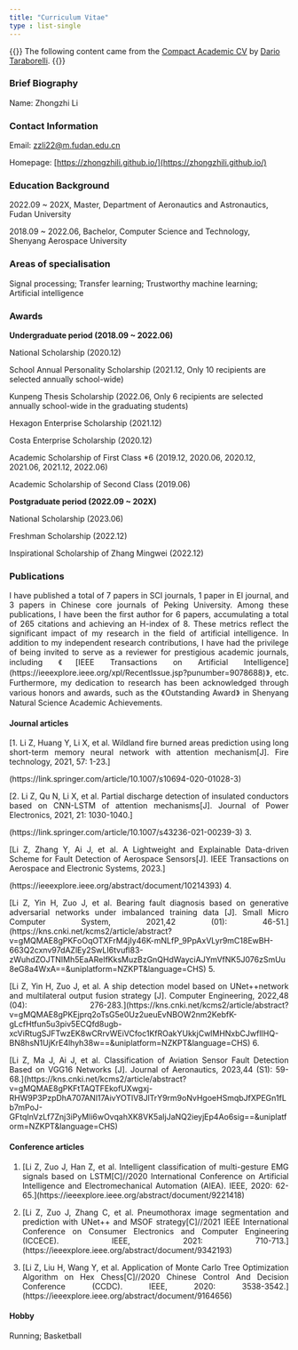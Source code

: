```yaml
---
title: "Curriculum Vitae"
type : list-single
---
```

{{<block class="note">}}
The following content came from the [Compact Academic CV](https://www.latextemplates.com/template/compact-academic-cv) by [Dario Taraborelli](https://github.com/dartar).
{{<end>}}

### Brief Biography
Name: Zhongzhi Li

### Contact Information

Email: zzli22@m.fudan.edu.cn

Homepage: [https://zhongzhili.github.io/](https://zhongzhili.github.io/)

### Education Background
2022.09 ~ 202X, Master, Department of Aeronautics and Astronautics, Fudan University

2018.09 ~ 2022.06, Bachelor, Computer Science and Technology, Shenyang Aerospace University

### Areas of specialisation
Signal processing; Transfer learning; Trustworthy machine learning; Artificial intelligence

### Awards
**Undergraduate period (2018.09 ~ 2022.06)**

National Scholarship (2020.12)

School Annual Personality Scholarship (2021.12, Only 10 recipients are selected annually school-wide)

Kunpeng Thesis Scholarship (2022.06, Only 6 recipients are selected annually school-wide in the graduating students)

Hexagon Enterprise Scholarship (2021.12)

Costa Enterprise Scholarship (2020.12)

Academic Scholarship of First Class *6 (2019.12, 2020.06, 2020.12, 2021.06, 2021.12, 2022.06)

Academic Scholarship of Second Class (2019.06)

**Postgraduate period (2022.09 ~ 202X)**

National Scholarship (2023.06)

Freshman Scholarship (2022.12)

Inspirational Scholarship of Zhang Mingwei (2022.12)

### Publications
<p style="text-align: justify;">I have published a total of 7 papers in SCI journals, 1 paper in EI journal, and 3 papers in Chinese core journals of Peking University. Among these publications, I have been the first author for 6 papers, accumulating a total of 265 citations and achieving an H-index of 8. These metrics reflect the significant impact of my research in the field of artificial intelligence. In addition to my independent research contributions, I have had the privilege of being invited to serve as a reviewer for prestigious academic journals, including 《[IEEE Transactions on Artificial Intelligence](https://ieeexplore.ieee.org/xpl/RecentIssue.jsp?punumber=9078688)》, etc. Furthermore, my dedication to research has been acknowledged through various honors and awards, such as the 《Outstanding Award》 in Shenyang Natural Science Academic Achievements.</p>


#### Journal articles
<p style="text-align: justify;">[1. Li Z, Huang Y, Li X, et al. Wildland fire burned areas prediction using long short-term memory neural network with attention mechanism[J]. Fire technology, 2021, 57: 1-23.]</p>(https://link.springer.com/article/10.1007/s10694-020-01028-3)
<p style="text-align: justify;">[2. Li Z, Qu N, Li X, et al. Partial discharge detection of insulated conductors based on CNN-LSTM of attention mechanisms[J]. Journal of Power Electronics, 2021, 21: 1030-1040.]</p>(https://link.springer.com/article/10.1007/s43236-021-00239-3)
3. <p style="text-align: justify;">[Li Z, Zhang Y, Ai J, et al. A Lightweight and Explainable Data-driven Scheme for Fault Detection of Aerospace Sensors[J]. IEEE Transactions on Aerospace and Electronic Systems, 2023.]</p>(https://ieeexplore.ieee.org/abstract/document/10214393)
4. <p style="text-align: justify;">[Li Z, Yin H, Zuo J, et al. Bearing fault diagnosis based on generative adversarial networks under imbalanced training data [J]. Small Micro Computer System, 2021,42 (01): 46-51.](https://kns.cnki.net/kcms2/article/abstract?v=gMQMAE8gPKFoOqOTXFrM4jIy46K-mNLfP_9PpAxVLyr9mC18EwBH-663Q2cxnv97dAZlEy2SwLI6tvufl83-zWuhdZOJTNIMh5EaAReIfKksMuzBzGnQHdWayciAJYmVfNK5J076zSmUu8eG8a4WxA==&uniplatform=NZKPT&language=CHS)
5. <p style="text-align: justify;">[Li Z, Yin H, Zuo J, et al. A ship detection model based on UNet++network and multilateral output fusion strategy [J]. Computer Engineering, 2022,48 (04): 276-283.](https://kns.cnki.net/kcms2/article/abstract?v=gMQMAE8gPKEjprq2oTsG5e0Uz2ueuEvNBOW2nm2KebfK-gLcfHtfun5u3piv5ECQfd8ugb-xcViRtugSJFTwzEK8wCRrvWEiVCfoc1KfROakYUkkjCwlMHNxbCJwflIHQ-BN8hsN1UjKrE4lhyh38w==&uniplatform=NZKPT&language=CHS)
6. <p style="text-align: justify;">[Li Z, Ma J, Ai J, et al. Classification of Aviation Sensor Fault Detection Based on VGG16 Networks [J]. Journal of Aeronautics, 2023,44 (S1): 59-68.](https://kns.cnki.net/kcms2/article/abstract?v=gMQMAE8gPKFtTAQTFEkofUXwgxj-RHW9P3PzpDhA707ANl17AivYOTlV8JlTrY9rm9oNvHgoeHSmqbJfXPEGn1fLb7mPoJ-GFtqInVzLf7Znj3iPyMli6wOvqahXK8VK5aIjJaNQ2ieyjEp4Ao6sig==&uniplatform=NZKPT&language=CHS)

#### Conference articles
1. <p style="text-align: justify;">[Li Z, Zuo J, Han Z, et al. Intelligent classification of multi-gesture EMG signals based on LSTM[C]//2020 International Conference on Artificial Intelligence and Electromechanical Automation (AIEA). IEEE, 2020: 62-65.](https://ieeexplore.ieee.org/abstract/document/9221418)
2. <p style="text-align: justify;">[Li Z, Zuo J, Zhang C, et al. Pneumothorax image segmentation and prediction with UNet++ and MSOF strategy[C]//2021 IEEE International Conference on Consumer Electronics and Computer Engineering (ICCECE). IEEE, 2021: 710-713.](https://ieeexplore.ieee.org/abstract/document/9342193)
3. <p style="text-align: justify;">[Li Z, Liu H, Wang Y, et al. Application of Monte Carlo Tree Optimization Algorithm on Hex Chess[C]//2020 Chinese Control And Decision Conference (CCDC). IEEE, 2020: 3538-3542.](https://ieeexplore.ieee.org/abstract/document/9164656)

#### Hobby
Running; Basketball
